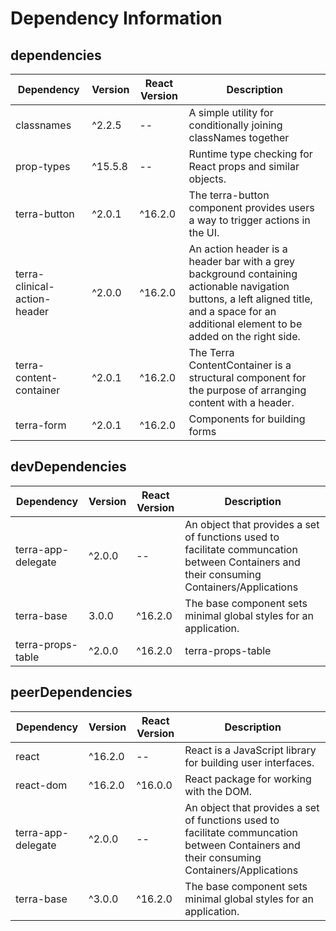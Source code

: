 # Dependency Information

## dependencies
| Dependency | Version | React Version | Description |
|-|-|-|-|
| classnames | ^2.2.5 | -- | A simple utility for conditionally joining classNames together |
| prop-types | ^15.5.8 | -- | Runtime type checking for React props and similar objects. |
| terra-button | ^2.0.1 | ^16.2.0 | The terra-button component provides users a way to trigger actions in the UI. |
| terra-clinical-action-header | ^2.0.0 | ^16.2.0 | An action header is a header bar with a grey background containing actionable navigation buttons, a left aligned title, and a space for an additional element to be added on the right side. |
| terra-content-container | ^2.0.1 | ^16.2.0 | The Terra ContentContainer is a structural component for the purpose of arranging content with a header. |
| terra-form | ^2.0.1 | ^16.2.0 | Components for building forms |

## devDependencies
| Dependency | Version | React Version | Description |
|-|-|-|-|
| terra-app-delegate | ^2.0.0 | -- | An object that provides a set of functions used to facilitate communcation between Containers and their consuming Containers/Applications |
| terra-base | 3.0.0 | ^16.2.0 | The base component sets minimal global styles for an application. |
| terra-props-table | ^2.0.0 | ^16.2.0 | terra-props-table |

## peerDependencies
| Dependency | Version | React Version | Description |
|-|-|-|-|
| react | ^16.2.0 | -- | React is a JavaScript library for building user interfaces. |
| react-dom | ^16.2.0 | ^16.0.0 | React package for working with the DOM. |
| terra-app-delegate | ^2.0.0 | -- | An object that provides a set of functions used to facilitate communcation between Containers and their consuming Containers/Applications |
| terra-base | ^3.0.0 | ^16.2.0 | The base component sets minimal global styles for an application. |
